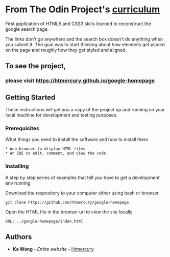 # From The Odin Project's [curriculum](http://www.theodinproject.com/web-development-101/html-css)

First application of HTML5 and CSS3 skills learned to reconstruct the google search page.

The links don't go anywhere and the search box doesn't do anything when you submit it.
The goal was to start thinking about how elements get placed on the page and roughly how they get styled and aligned.

## To see the project, 
###    please visit https://htmercury.github.io/google-homepage

## Getting Started

These instructions will get you a copy of the project up and running on your local machine for development and testing purposes.

### Prerequisites

What things you need to install the software and how to install them

```
* Web browser to display HTML files
* An IDE to edit, comment, and view the code
```

### Installing

A step by step series of examples that tell you have to get a development env running

Download the respository to your computer either using bash or browser

```
git clone https://github.com/htmercury/google-homepage
```

Open the HTML file in the browser url to view the site locally

```
URL: ../google-homepage/index.html
```

## Authors

* **Ka Wong** - *Entire website* - [Htmercury](https://github.com/htmercury)
